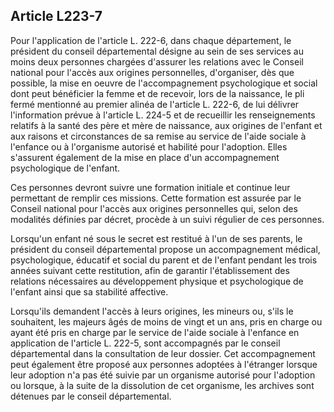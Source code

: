 ## Article L223-7

Pour l'application de l'article L. 222-6, dans chaque département, le président du conseil départemental
désigne au sein de ses services au moins deux personnes chargées d'assurer les relations avec le Conseil
national pour l'accès aux origines personnelles, d'organiser, dès que possible, la mise en oeuvre de
l'accompagnement psychologique et social dont peut bénéficier la femme et de recevoir, lors de la naissance,
le pli fermé mentionné au premier alinéa de l'article L. 222-6, de lui délivrer l'information prévue à l'article
L. 224-5 et de recueillir les renseignements relatifs à la santé des père et mère de naissance, aux origines de
l'enfant et aux raisons et circonstances de sa remise au service de l'aide sociale à l'enfance ou à l'organisme
autorisé et habilité pour l'adoption. Elles s'assurent également de la mise en place d'un accompagnement
psychologique de l'enfant.

Ces personnes devront suivre une formation initiale et continue leur permettant de remplir ces missions.
Cette formation est assurée par le Conseil national pour l'accès aux origines personnelles qui, selon des
modalités définies par décret, procède à un suivi régulier de ces personnes.

Lorsqu'un enfant né sous le secret est restitué à l'un de ses parents, le président du conseil départemental
propose un accompagnement médical, psychologique, éducatif et social du parent et de l'enfant pendant
les trois années suivant cette restitution, afin de garantir l'établissement des relations nécessaires au
développement physique et psychologique de l'enfant ainsi que sa stabilité affective.

Lorsqu'ils demandent l'accès à leurs origines, les mineurs ou, s'ils le souhaitent, les majeurs âgés de moins
de vingt et un ans, pris en charge ou ayant été pris en charge par le service de l'aide sociale à l'enfance en
application de l'article L. 222-5, sont accompagnés par le conseil départemental dans la consultation de leur
dossier. Cet accompagnement peut également être proposé aux personnes adoptées à l'étranger lorsque leur
adoption n'a pas été suivie par un organisme autorisé pour l'adoption ou lorsque, à la suite de la dissolution
de cet organisme, les archives sont détenues par le conseil départemental.


